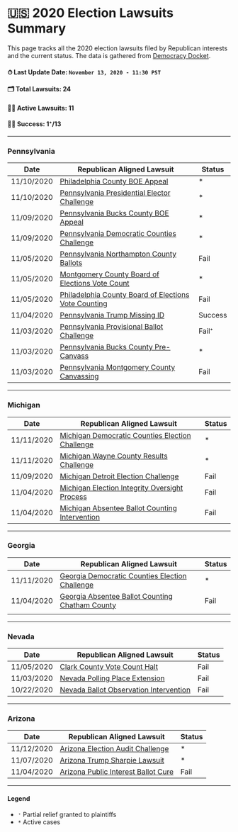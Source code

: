 # 🇺🇸 2020 Election Lawsuits Summary


This page tracks all the 2020 election lawsuits filed by Republican interests and the current status. The data is gathered from [Democracy Docket](https://www.democracydocket.com/).

#### ⏱ Last Update Date: `November 13, 2020 - 11:30 PST`

#### 🗂 Total Lawsuits: 24
#### 👩‍💻 Active Lawsuits: 11
#### 👩‍💼 Success: 1⁺/13


---

###  Pennsylvania

| Date       | Republican Aligned Lawsuit                                                                                                                | Status  |
| -          | -                                                                                                                                         | -       |
| 11/10/2020 | [Philadelphia County BOE Appeal](https://www.democracydocket.com/cases/philadelphia-county-boe-appeal/)                                   | *       |
| 11/10/2020 | [Pennsylvania Presidential Elector Challenge](https://www.democracydocket.com/cases/pennsylvania-presidential-elector-challenge/)         | *       |
| 11/09/2020 | [Pennsylvania Bucks County BOE Appeal](https://www.democracydocket.com/cases/pennsylvania-bucks-county-boe-appeal/)                       | *       |
| 11/09/2020 | [Pennsylvania Democratic Counties Challenge](https://www.democracydocket.com/cases/pennsylvania-democratic-counties-challenge/)           | *       |
| 11/05/2020 | [Pennsylvania Northampton County Ballots](https://www.democracydocket.com/cases/pennsylvania-northampton-county-ballots/)                 | Fail    |
| 11/05/2020 | [Montgomery County Board of Elections Vote Count](https://www.democracydocket.com/cases/montgomery-county-board-of-elections-vote-count/) | *       |
| 11/05/2020 | [Philadelphia County Board of Elections Vote Counting](https://www.democracydocket.com/cases/philadelphia-county-boe-count/)              | Fail    |
| 11/04/2020 | [Pennsylvania Trump Missing ID](https://www.democracydocket.com/cases/pennsylvania-trump-missing-id/)                                     | Success |
| 11/03/2020 | [Pennsylvania Provisional Ballot Challenge](https://www.democracydocket.com/cases/pennsylvania-provisional-ballot-challenge/)             | Fail⁺   |
| 11/03/2020 | [Pennsylvania Bucks County Pre-Canvass](https://www.democracydocket.com/cases/pennsylvania-bucks-county-pre-canvass/)                     | *       |
| 11/03/2020 | [Pennsylvania Montgomery County Canvassing](https://www.democracydocket.com/cases/pennsylvania-montgomery-county-canvassing/)             | Fail    |

---

### Michigan

| Date       | Republican Aligned Lawsuit                                                                                                                | Status |
| -          | -                                                                                                                                         | -      |
| 11/11/2020 | [Michigan Democratic Counties Election Challenge](https://www.democracydocket.com/cases/michigan-democratic-counties-election-challenge/) | *      |
| 11/11/2020 | [Michigan Wayne County Results Challenge](https://www.democracydocket.com/cases/michigan-wayne-county-results-challenge/)                 | *      |
| 11/09/2020 | [Michigan Detroit Election Challenge](https://www.democracydocket.com/cases/michigan-detroit-election-challenge/)                         | Fail   |
| 11/04/2020 | [Michigan Election Integrity Oversight Process](https://www.democracydocket.com/cases/michigan-election-integrity-oversight-process/)     | Fail   |
| 11/04/2020 | [Michigan Absentee Ballot Counting Intervention](https://www.democracydocket.com/cases/michigan-absentee-counting-intervention/)          | Fail   |

---

### Georgia

| Date       | Republican Aligned Lawsuit                                                                                                                | Status |
| -          | -                                                                                                                                         | -      |
| 11/11/2020 | [Georgia Democratic Counties Election Challenge](https://www.democracydocket.com/cases/ga-democratic-counties-election-challenge/)        |   *     |
| 11/04/2020 | [Georgia Absentee Ballot Counting Chatham County](https://www.democracydocket.com/cases/georgia-absentee-ballot-counting-chatham-county/) | Fail   |
|            |                                                                                                                                           |        |

---

### Nevada

| Date       | Republican Aligned Lawsuit                                                                                              | Status |
| -          | -                                                                                                                       | -      |
| 11/05/2020 | [Clark County Vote Count Halt](https://www.democracydocket.com/cases/clark-county-vote-count-halt/)                     | Fail   |
| 11/03/2020 | [Nevada Polling Place Extension](https://www.democracydocket.com/cases/nevada-polling-place-extension/)                 | Fail   |
| 10/22/2020 | [Nevada Ballot Observation Intervention](https://www.democracydocket.com/cases/nevada-ballot-observation-intervention/) | Fail   |

---

### Arizona

| Date       | Republican Aligned Lawsuit                                                                                        | Status |
| -          | -                                                                                                                 | -      |
| 11/12/2020 | [Arizona Election Audit Challenge](https://www.democracydocket.com/cases/arizona-election-audit-challenge/)       | *      |
| 11/07/2020 | [Arizona Trump Sharpie Lawsuit](https://www.democracydocket.com/cases/arizona-trump-sharpie-lawsuit/)             | *      |
| 11/04/2020 | [Arizona Public Interest Ballot Cure](https://www.democracydocket.com/cases/arizona-public-interest-ballot-cure/) | Fail   |


----

#### Legend

 - `⁺` Partial relief granted to plaintiffs
 - `*` Active cases
